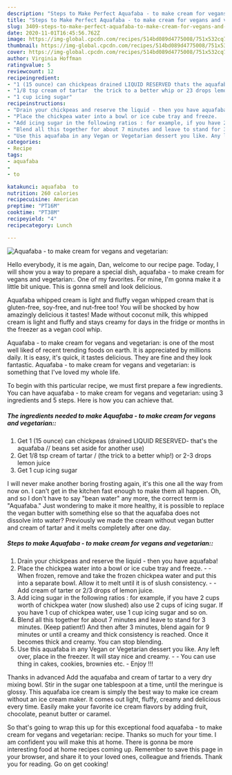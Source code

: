 ```yaml
---
description: "Steps to Make Perfect Aquafaba - to make cream for vegans and vegetarian:"
title: "Steps to Make Perfect Aquafaba - to make cream for vegans and vegetarian:"
slug: 3409-steps-to-make-perfect-aquafaba-to-make-cream-for-vegans-and-vegetarian
date: 2020-11-01T16:45:56.762Z
image: https://img-global.cpcdn.com/recipes/514bd089d4775008/751x532cq70/aquafaba-to-make-cream-for-vegans-and-vegetarian-recipe-main-photo.jpg
thumbnail: https://img-global.cpcdn.com/recipes/514bd089d4775008/751x532cq70/aquafaba-to-make-cream-for-vegans-and-vegetarian-recipe-main-photo.jpg
cover: https://img-global.cpcdn.com/recipes/514bd089d4775008/751x532cq70/aquafaba-to-make-cream-for-vegans-and-vegetarian-recipe-main-photo.jpg
author: Virginia Hoffman
ratingvalue: 5
reviewcount: 12
recipeingredient:
- "1 (15 ounce) can chickpeas drained LIQUID RESERVED thats the aquafaba  beans set aside for another use"
- "1/8 tsp cream of tartar  the trick to a better whip or 23 drops lemon juice"
- "1 cup icing sugar"
recipeinstructions:
- "Drain your chickpeas and reserve the liquid - then you have aquafaba!"
- "Place the chickpea water into a bowl or ice cube tray and freeze.   When frozen, remove and take the frozen chickpea water and put this into a separate bowl. Allow it to melt until it is of slush consistency.   Add cream of tarter or 2/3 drops of lemon juice."
- "Add icing sugar in the following ratios : for example, if you have 2 cups worth of chickpea water (now slushed) also use 2 cups of icing sugar. If you have 1 cup of chickpea water, use 1 cup icing sugar and so on."
- "Blend all this together for about 7 minutes and leave to stand for 3 minutes. (Keep patient!) And then after 3 minutes, blend again for 9 minutes or until a creamy and thick consistency is reached. Once it becomes thick and creamy. You can stop blending."
- "Use this aquafaba in any Vegan or Vegetarian dessert you like. Any left over, place in the freezer. It will stay nice and creamy.   You can use thing in cakes, cookies, brownies etc.  Enjoy !!!"
categories:
- Recipe
tags:
- aquafaba
- 
- to

katakunci: aquafaba  to 
nutrition: 260 calories
recipecuisine: American
preptime: "PT16M"
cooktime: "PT38M"
recipeyield: "4"
recipecategory: Lunch

---
```



![Aquafaba - to make cream for vegans and vegetarian:](https://img-global.cpcdn.com/recipes/514bd089d4775008/751x532cq70/aquafaba-to-make-cream-for-vegans-and-vegetarian-recipe-main-photo.jpg)

Hello everybody, it is me again, Dan, welcome to our recipe page. Today, I will show you a way to prepare a special dish, aquafaba - to make cream for vegans and vegetarian:. One of my favorites. For mine, I'm gonna make it a little bit unique. This is gonna smell and look delicious.

Aquafaba whipped cream is light and fluffy vegan whipped cream that is gluten-free, soy-free, and nut-free too! You will be shocked by how amazingly delicious it tastes! Made without coconut milk, this whipped cream is light and fluffy and stays creamy for days in the fridge or months in the freezer as a vegan cool whip.

Aquafaba - to make cream for vegans and vegetarian: is one of the most well liked of recent trending foods on earth. It is appreciated by millions daily. It is easy, it's quick, it tastes delicious. They are fine and they look fantastic. Aquafaba - to make cream for vegans and vegetarian: is something that I've loved my whole life.


To begin with this particular recipe, we must first prepare a few ingredients. You can have aquafaba - to make cream for vegans and vegetarian: using 3 ingredients and 5 steps. Here is how you can achieve that.

<!--inarticleads1-->

##### The ingredients needed to make Aquafaba - to make cream for vegans and vegetarian::

1. Get 1 (15 ounce) can chickpeas (drained LIQUID RESERVED- that&#39;s the aquafaba // beans set aside for another use)
1. Get 1/8 tsp cream of tartar / (the trick to a better whip!) or 2-3 drops lemon juice
1. Get 1 cup icing sugar


I will never make another boring frosting again, it&#39;s this one all the way from now on. I can&#39;t get in the kitchen fast enough to make them all happen. Oh, and so I don&#39;t have to say &#34;bean water&#34; any more, the correct term is &#34;Aquafaba.&#34; Just wondering to make it more healthy, it is possible to replace the vegan butter with something else so that the aquafaba does not dissolve into water? Previously we made the cream without vegan butter and cream of tartar and it melts completely after one day. 

<!--inarticleads2-->

##### Steps to make Aquafaba - to make cream for vegans and vegetarian::

1. Drain your chickpeas and reserve the liquid - then you have aquafaba!
1. Place the chickpea water into a bowl or ice cube tray and freeze.  -  - When frozen, remove and take the frozen chickpea water and put this into a separate bowl. Allow it to melt until it is of slush consistency.  -  - Add cream of tarter or 2/3 drops of lemon juice.
1. Add icing sugar in the following ratios : for example, if you have 2 cups worth of chickpea water (now slushed) also use 2 cups of icing sugar. If you have 1 cup of chickpea water, use 1 cup icing sugar and so on.
1. Blend all this together for about 7 minutes and leave to stand for 3 minutes. (Keep patient!) And then after 3 minutes, blend again for 9 minutes or until a creamy and thick consistency is reached. Once it becomes thick and creamy. You can stop blending.
1. Use this aquafaba in any Vegan or Vegetarian dessert you like. Any left over, place in the freezer. It will stay nice and creamy.  -  - You can use thing in cakes, cookies, brownies etc.  - Enjoy !!!


Thanks in advanced Add the aquafaba and cream of tartar to a very dry mixing bowl. Stir in the sugar one tablespoon at a time, until the meringue is glossy. This aquafaba ice cream is simply the best way to make ice cream without an ice cream maker. It comes out light, fluffy, creamy and delicious every time. Easily make your favorite ice cream flavors by adding fruit, chocolate, peanut butter or caramel. 

So that's going to wrap this up for this exceptional food aquafaba - to make cream for vegans and vegetarian: recipe. Thanks so much for your time. I am confident you will make this at home. There is gonna be more interesting food at home recipes coming up. Remember to save this page in your browser, and share it to your loved ones, colleague and friends. Thank you for reading. Go on get cooking!
